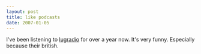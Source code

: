 ```yaml
---
layout: post
title: like podcasts
date: 2007-01-05
---
```


I've been listening to <a href="http://www.lugradio.org/">lugradio</a> for over a year now.  It's very funny.  Especially because their british.
